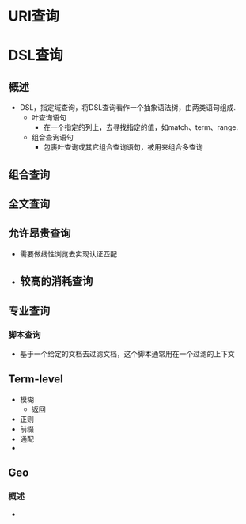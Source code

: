 # URI查询



# DSL查询
## 概述
- DSL，指定域查询，将DSL查询看作一个抽象语法树，由两类语句组成.
	- 叶查询语句
		- 在一个指定的列上，去寻找指定的值，如match、term、range.
	- 组合查询语句
		- 包裹叶查询或其它组合查询语句，被用来组合多查询

## 组合查询


## 全文查询

## 允许昂贵查询
- 需要做线性浏览去实现认证匹配
- 较高的消耗查询
	- 

## 专业查询
### 脚本查询
- 基于一个给定的文档去过滤文档，这个脚本通常用在一个过滤的上下文

## Term-level
- 模糊
	- 返回
- 正则
- 前缀
- 通配
- 

## Geo
### 概述
- 

### 
